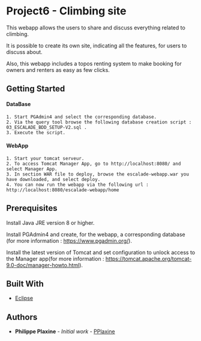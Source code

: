 # Project6 - Climbing site

This webapp allows the users to share and discuss everything related to climbing. 

It is possible to create its own site, indicating all the features, for users to discuss about.

Also, this webapp includes a topos renting system to make booking for owners and renters as easy as few clicks.  

## Getting Started

  #### DataBase
    1. Start PGAdmin4 and select the corresponding database. 
    2. Via the query tool browse the following database creation script : 03_ESCALADE_BDD_SETUP-V2.sql . 
    3. Execute the script. 

  #### WebApp
    1. Start your tomcat serveur. 
    2. To access Tomcat Manager App, go to http://localhost:8080/ and select Manager App. 
    3. In section WAR file to deploy, browse the escalade-webapp.war you have downloaded, and select deploy.
    4. You can now run the webapp via the following url : http://localhost:8080/escalade-webapp/home

## Prerequisites

Install Java JRE version 8 or higher.

Install PGAdmin4 and create, for the webapp, a corresponding database (for more information : https://www.pgadmin.org/). 

Install the latest version of Tomcat and set configuration to unlock access to the Manager app(for more information : https://tomcat.apache.org/tomcat-9.0-doc/manager-howto.html). 

## Built With

* [Eclipse](https://www.eclipse.org/documentation/)

## Authors

* **Philippe Plaxine** - *Initial work* - [PPlaxine](https://github.com/pplaxine)

